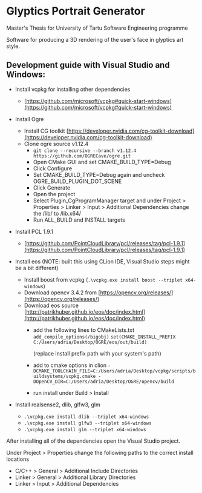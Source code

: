 # Glyptics Portrait Generator

Master's Thesis for University of Tartu Software Engineering programme

Software for producing a 3D rendering of the user's face in glyptics art style.

## Development guide with Visual Studio and Windows:

* Install vcpkg for installing other dependencies
    * [https://github.com/microsoft/vcpkg#quick-start-windows](https://github.com/microsoft/vcpkg#quick-start-windows)
* Install Ogre
    * Install CG toolkit [https://developer.nvidia.com/cg-toolkit-download](https://developer.nvidia.com/cg-toolkit-download)
    * Clone ogre source v1.12.4
        * `git clone --recursive --branch v1.12.4 https://github.com/OGRECave/ogre.git`
        * Open CMake GUI and set CMAKE_BUILD_TYPE=Debug
        * Click Configure
        * Set CMAKE_BUILD_TYPE=Debug again and uncheck OGRE_BUILD_PLUGIN_DOT_SCENE
        * Click Generate
        * Open the project 
        * Select Plugin_CgProgramManager target and under Project > Properties > Linker > Input > Additional Dependencies change the /lib/ to /lib.x64/
        * Run ALL_BUILD and INSTALL targets
* Install PCL 1.9.1
    * [https://github.com/PointCloudLibrary/pcl/releases/tag/pcl-1.9.1](https://github.com/PointCloudLibrary/pcl/releases/tag/pcl-1.9.1)
* Install eos (NOTE: built this using CLion IDE, Visual Studio steps might be a bit different)
    * Install boost from vcpkg (`.\vcpkg.exe install boost --triplet x64-windows`)
    * Download opencv 3.4.2 from [https://opencv.org/releases/](https://opencv.org/releases/)
    * Download eos source [http://patrikhuber.github.io/eos/doc/index.html](http://patrikhuber.github.io/eos/doc/index.html)
        * add the following lines to CMakeLists.txt
        `add_compile_options(/bigobj)`
        `set(CMAKE_INSTALL_PREFIX C:/Users/adria/Desktop/OGRE/eos/out/build)`
        
            (replace install prefix path with your system's path)
        * add to cmake options in clion `-DCMAKE_TOOLCHAIN_FILE=C:/Users/adria/Desktop/vcpkg/scripts/buildsystems/vcpkg.cmake -DOpenCV_DIR=C:/Users/adria/Desktop/OGRE/opencv/build`
        * run install under Build > Install
        
* Install realsense2, dlib, glfw3, glm
    * `.\vcpkg.exe install dlib --triplet x64-windows`
    * `.\vcpkg.exe install glfw3 --triplet x64-windows`
    * `.\vcpkg.exe install glm --triplet x64-windows`

After installing all of the dependencies open the Visual Studio project.

Under Project > Properties change the following paths to the correct install locations
* C/C++ > General > Additional Include Directories
* Linker > General > Additional Library Directories
* Linker > Input > Additional Dependencies